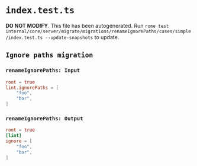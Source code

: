 # `index.test.ts`

**DO NOT MODIFY**. This file has been autogenerated. Run `rome test internal/core/server/migrate/migrations/renameIgnorePaths/cases/simple/index.test.ts --update-snapshots` to update.

## `Ignore paths migration`

### `renameIgnorePaths: Input`

```toml
root = true
lint.ignorePaths = [
	"foo",
	"bar",
]

```

### `renameIgnorePaths: Output`

```toml
root = true
[lint]
ignore = [
	"foo",
	"bar",
]

```
